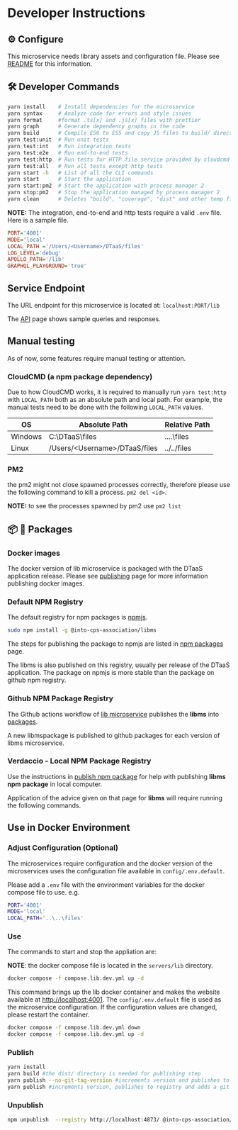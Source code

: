 # Developer Instructions

## :gear: Configure

This microservice needs library assets and configuration
file. Please see [README](./README.md) for this information.

## :hammer_and_wrench: Developer Commands

```bash
yarn install    # Install dependencies for the microservice
yarn syntax     # Analyze code for errors and style issues
yarn format     #format .ts[x] and .js[x] files with prettier
yarn graph      # Generate dependency graphs in the code
yarn build      # Compile ES6 to ES5 and copy JS files to build/ directory
yarn test:unit  # Run unit tests
yarn test:int   # Run integration tests
yarn test:e2e   # Run end-to-end tests
yarn test:http  # Run tests for HTTP file service provided by cloudcmd
yarn test:all   # Run all tests except http tests
yarn start -h   # List of all the CLI commands
yarn start      # Start the application
yarn start:pm2  # Start the application with process manager 2
yarn stop:pm2   # Stop the application managed by process manager 2
yarn clean      # Deletes "build", "coverage", "dist" and other temp files
```

**NOTE:** The integration, end-to-end and http tests require a valid
`.env` file. Here is a sample file.

```ini
PORT='4001'
MODE='local'
LOCAL_PATH ='/Users/<Username>/DTaaS/files'
LOG_LEVEL='debug'
APOLLO_PATH='/lib'
GRAPHQL_PLAYGROUND='true'
```

## Service Endpoint

The URL endpoint for this microservice is located at: `localhost:PORT/lib`

The [API](./API.md) page shows sample queries and responses.

## Manual testing

As of now, some features require manual testing or attention.

### CloudCMD (a npm package dependency)

Due to how CloudCMD works,
it is required to manually run `yarn test:http` with `LOCAL_PATH` both as an
absolute path and local path. For example, the manual tests
need to be done with the following `LOCAL_PATH` values.

| OS      | Absolute Path                 | Relative Path |
| ------- | ----------------------------- | ------------- |
| Windows | C:\DTaaS\files                | ..\..\files  |
| Linux   | /Users/\<Username\>/DTaaS/files | ../../files   |

### PM2

the pm2 might not close spawned processes correctly,
therefore please use the following command to kill a process.
`pm2 del <id>`.

**NOTE:** to see the processes spawned by pm2 use `pm2 list`

## :package: :ship: Packages

### Docker images

The docker version of lib microservice is packaged with the DTaaS
application release.
Please see [publishing](../../docker/README.md) page
for more information publishing docker images.

### Default NPM Registry

The default registry for npm packages is [npmjs](https://registry.npmjs.org).

```bash
sudo npm install -g @into-cps-association/libms
```

The steps for publishing the package to npmjs are listed in
[npm packages](../../docs/developer/npm-packages.md) page.

The libms is also published on this registry, usually per release
of the DTaaS application. The package on npmjs is more stable
than the package on github npm registry.

### Github NPM Package Registry

The Github actions workflow of
[lib microservice](../../.github/workflows/lib-ms.yml) publishes the **libms**
into
[packages](https://github.com/orgs/INTO-CPS-Association/packages?repo_name=DTaaS).

A new libmspackage is published to github packages for each version
of libms microservice.

### Verdaccio - Local NPM Package Registry

Use the instructions in
[publish npm package](../../docs/developer/npm-packages.md) for help
with publishing **libms npm package** in local computer.

Application of the advice given on that page for **libms** will require
running the following commands.

## Use in Docker Environment

### Adjust Configuration (Optional)

The microservices require configuration and the docker version
of the microservices uses the configuration
file available in `config/.env.default`.

Please add a `.env` file with the environment variables for
the docker compose file to use.
e.g.

```sh
PORT='4001'
MODE='local'
LOCAL_PATH='..\..\files'
```

### Use

The commands to start and stop the appliation are:

**NOTE**: the docker compose file is located in the `servers/lib` directory.

```bash
docker compose -f compose.lib.dev.yml up -d
```

This command brings up the lib docker container and makes
the website available at <http://localhost:4001>.
The `config/.env.default` file is used as the microservice configuration.
If the configuration values are changed, please restart the container.

```bash
docker compose -f compose.lib.dev.yml down
docker compose -f compose.lib.dev.yml up -d
```

### Publish

```bash
yarn install
yarn build #the dist/ directory is needed for publishing step
yarn publish --no-git-tag-version #increments version and publishes to registry
yarn publish #increments version, publishes to registry and adds a git tag
```

### Unpublish

```bash
npm unpublish  --registry http://localhost:4873/ @into-cps-association/libms@0.2.0
```

